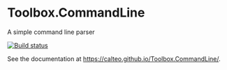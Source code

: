 # Toolbox.CommandLine
A simple command line parser

[![Build status](https://ci.appveyor.com/api/projects/status/6ptuwpk1c7ce637m?svg=true)](https://ci.appveyor.com/project/Calteo/toolbox-commandline)

See the documentation at https://calteo.github.io/Toolbox.CommandLine/.